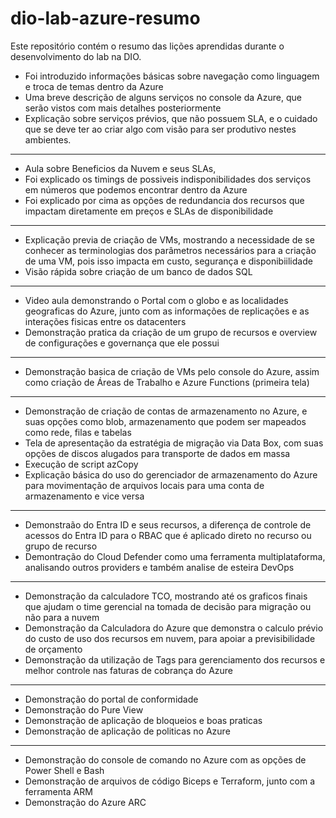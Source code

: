 # dio-lab-azure-resumo
Este repositório contém o resumo das lições aprendidas durante o desenvolvimento do lab na DIO.

- Foi introduzido informações básicas sobre navegação como linguagem e troca de temas dentro da Azure
- Uma breve descrição de alguns serviços no console da Azure, que serão vistos com mais detalhes posteriormente
- Explicação sobre serviços prévios, que não possuem SLA, e o cuidado que se deve ter ao criar algo com visão para ser produtivo nestes ambientes.
------------------------------------------------------------------------
- Aula sobre Beneficios da Nuvem e seus SLAs,
- Foi explicado os timings de possiveis indisponibilidades dos serviços em números que podemos encontrar dentro da Azure
- Foi explicado por cima as opções de redundancia dos recursos que impactam diretamente em preços e SLAs de disponibilidade
------------------------------------------------------------------------
- Explicação previa de criação de VMs, mostrando a necessidade de se conhecer as terminologias dos parâmetros necessários para a criação de uma VM, pois isso impacta em custo, segurança e disponibiilidade
- Visão rápida sobre criação de um banco de dados SQL
------------------------------------------------------------------------
- Video aula demonstrando o Portal com o globo e as localidades geograficas do Azure, junto com as informações de replicações e as interações fisicas entre os datacenters
- Demonstração pratica da criação de um grupo de recursos e overview de configurações e governança que ele possui
------------------------------------------------------------------------
- Demonstração basica de criação de VMs pelo console do Azure, assim como criação de Áreas de Trabalho e Azure Functions (primeira tela)
------------------------------------------------------------------------
- Demonstração de criação de contas de armazenamento no Azure, e suas opções como blob, armazenamento que podem ser mapeados como rede, filas e tabelas
- Tela de apresentação da estratégia de migração via Data Box, com suas opções de discos alugados para transporte de dados em massa
- Execução de script azCopy
- Explicação básica do uso do gerenciador de armazenamento do Azure para movimentação de arquivos locais para uma conta de armazenamento e vice versa
------------------------------------------------------------------------
- Demonstraão do Entra ID e seus recursos, a diferença de controle de acessos do Entra ID para o RBAC que é aplicado direto no recurso ou grupo de recurso
- Demontração do Cloud Defender como uma ferramenta multiplataforma, analisando outros providers e também analise de esteira DevOps
------------------------------------------------------------------------
- Demonstração da calculadore TCO, mostrando até os graficos finais que ajudam o time gerencial na tomada de decisão para migração ou não para a nuvem
- Demonstração da Calculadora do Azure que demonstra o calculo prévio do custo de uso dos recursos em nuvem, para apoiar a previsibilidade de orçamento
- Demonstração da utilização de Tags para gerenciamento dos recursos e melhor controle nas faturas de cobrança do Azure
------------------------------------------------------------------------
- Demonstração do portal de conformidade
- Demonstração do Pure View
- Demonstração de aplicação de bloqueios e boas praticas
- Demonstração de aplicação de politicas no Azure
------------------------------------------------------------------------
- Demonstração do console de comando no Azure com as opções de Power Shell e Bash
- Demonstração de arquivos de código Biceps e Terraform, junto com a ferramenta ARM
- Demonstração do Azure ARC
